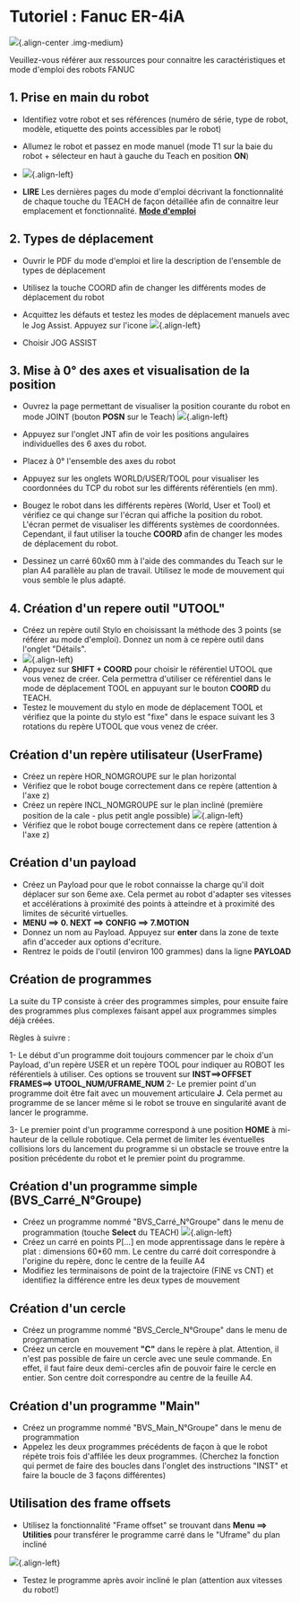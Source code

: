 # Tutoriel : Fanuc ER-4iA

![](./images/tp.bvs.fanuc/EduCell.png){.align-center .img-medium}

Veuillez-vous référer aux ressources pour connaitre les caractéristiques et mode d'emploi des robots FANUC

<!-- INSERER LIEN VERS RESSOURCES FANUC -->

## 1. Prise en main du robot

- Identifiez votre robot et ses références (numéro de série, type de robot, modèle, etiquette des points accessibles par le robot)
  
- Allumez le robot et passez en mode manuel (mode T1 sur la baie du robot + sélecteur en haut à gauche du Teach en position **ON**)

- ![](./images/tp.bvs.fanuc/SelectMode.jpg){.align-left}

- **LIRE** Les dernières pages du mode d'emploi décrivant la fonctionnalité de chaque touche du TEACH de façon détaillée afin de connaitre leur emplacement et fonctionnalité. **[Mode d'emploi](./files/tp.bvs.fanuc/Ressources_Fanuc.pdf)**

## 2. Types de déplacement

- Ouvrir le PDF du mode d'emploi et lire la description de l'ensemble de types de déplacement

- Utilisez la touche COORD afin de changer les différents modes de déplacement du robot

- Acquittez les défauts et testez les modes de déplacement manuels avec le Jog Assist. Appuyez sur l'icone ![](./images/tp.bvs.fanuc/JogAssist.png){.align-left}

- Choisir JOG ASSIST
  
## 3. Mise à 0° des axes et visualisation de la position

- Ouvrez la page permettant de visualiser la position courante du robot en mode JOINT (bouton **POSN** sur le Teach)
  ![](./images/tp.bvs.fanuc/POSN.png){.align-left}

- Appuyez sur l'onglet JNT afin de voir les positions angulaires individuelles des 6 axes du robot.
- Placez à 0° l'ensemble des axes du robot
- Appuyez sur les onglets WORLD/USER/TOOL pour visualiser les coordonnées du TCP du robot sur les différents référentiels (en mm).
- Bougez le robot dans les différents repères (World, User et Tool) et vérifiez ce qui change sur l'écran qui affiche la position du robot. L'écran permet de visualiser les différents systèmes de coordonnées. Cependant, il faut utiliser la touche **COORD** afin de changer les modes de déplacement du robot.
- Dessinez un carré 60x60 mm à l'aide des commandes du Teach sur le plan A4 parallèle au plan de travail. Utilisez le mode de mouvement qui vous semble le plus adapté.

## 4. Création d'un repere outil "UTOOL"

- Créez un repère outil Stylo en choisissant la méthode des 3 points (se référer au mode d'emploi). Donnez un nom à ce repère outil dans l'onglet "Détails".
- ![](./images/tp.bvs.fanuc/MethodeTroisPoints.png){.align-left}
- Appuyez sur **SHIFT + COORD** pour choisir le référentiel UTOOL que vous venez de créer. Cela permettra d'utiliser ce référentiel dans le mode de déplacement TOOL en appuyant sur le bouton **COORD** du TEACH.
- Testez le mouvement du stylo en mode de déplacement TOOL et vérifiez que la pointe du stylo est "fixe" dans le espace suivant les 3 rotations du repère UTOOL que vous venez de créer.
  

## Création d'un repère utilisateur (UserFrame)

- Créez un repère HOR_NOMGROUPE sur le plan horizontal
- Vérifiez que le robot bouge correctement dans ce repère (attention à l'axe z)
- Créez un repère INCL_NOMGROUPE sur le plan incliné (première position de la cale - plus petit angle possible)
  ![](./images/tp.bvs.fanuc/PlateauInclinable.png){.align-left}
- Vérifiez que le robot bouge correctement dans ce repère (attention à l'axe z)

## Création d'un payload

<!-- - Réalisez une calibration à vide de votre payload. Se referer au manuel d'utilisation du robot (en possesion du prof: a rendre à la fin du TP) option non disponible sur nos robots-->

- Créez un Payload pour que le robot connaisse la charge qu'il doit déplacer sur son 6eme axe. Cela permet au robot d'adapter ses vitesses et accélérations à proximité des points à atteindre et à proximité des limites de sécurité virtuelles.
- **MENU ==> 0. NEXT ==> CONFIG ==> 7.MOTION**
- Donnez un nom au Payload. Appuyez sur **enter** dans la zone de texte afin d'acceder aux options d'ecriture.
- Rentrez le poids de l'outil (environ 100 grammes) dans la ligne **PAYLOAD**

## Création de programmes

La suite du TP consiste à créer des programmes simples, pour ensuite faire des programmes plus complexes faisant appel aux programmes simples déjà créées.

Règles à suivre :

1- Le début d'un programme doit toujours commencer par le choix d'un Payload, d'un repère USER et un repère TOOL pour indiquer au ROBOT les référentiels à utiliser. Ces options se trouvent sur **INST==>OFFSET FRAMES==> UTOOL_NUM/UFRAME_NUM**
2- Le premier point d'un programme doit être fait avec un mouvement articulaire **J**. Cela permet au programme de se lancer même si le robot se trouve en singularité avant de lancer le programme.

3- Le premier point d'un programme correspond à une position **HOME** à mi-hauteur de la cellule robotique. Cela permet de limiter les éventuelles collisions lors du lancement du programme si un obstacle se trouve entre la position précédente du robot et le premier point du programme.



## Création d'un programme simple (BVS_Carré_N°Groupe)

- Créez un programme nommé "BVS_Carré_N°Groupe" dans le menu de programmation (touche **Select** du TEACH) ![](./images/tp.bvs.fanuc/ToucheSelect.png){.align-left}
  <!-- AJOUTER chemin de création de programme et chemin de création de points, boucles, etc... -->
- Créez un carré en points P[...] en mode apprentissage dans le repère à plat : dimensions 60*60 mm. Le centre du carré doit correspondre à l'origine du repère, donc le centre de la feuille A4
- Modifiez les terminaisons de point de la trajectoire (FINE vs CNT) et identifiez la différence entre les deux types de mouvement

## Création d'un cercle

- Créez un programme nommé "BVS_Cercle_N°Groupe" dans le menu de programmation
- Créez un cercle en mouvement **"C"** dans le repère à plat. Attention, il n'est pas possible de faire un cercle avec une seule commande. En effet, il faut faire deux demi-cercles afin de pouvoir faire le cercle en entier. Son centre doit correspondre au centre de la feuille A4.

## Création d'un programme "Main"

  - Créez un programme nommé "BVS_Main_N°Groupe" dans le menu de programmation
  - Appelez les deux programmes précédents de façon à que le robot répète trois fois d'affilée les deux programmes. (Cherchez la fonction qui permet de faire des boucles dans l'onglet des instructions "INST" et faire la boucle de 3 façons différentes)

## Utilisation des frame offsets

- Utilisez la fonctionnalité "Frame offset" se trouvant dans **Menu ==> Utilities** pour transférer le programme carré dans le "Uframe" du plan incliné

![](./images/tp.bvs.fanuc/FrameOffset.png){.align-left}

- Testez le programme après avoir incliné le plan (attention aux vitesses du robot!)

<!-- ## Fin TP1: Création d'un escalier avec des Offsets de point

- Créez la figure ci-dessous avec:
  - 1 point d'approche
  - 1 point unique pour les déplacements
  - 1 PR (position register)
  - Des mouvements avec des Offset (se référer au manuel)
-   ![](./images/tp.bvs.fanuc/escalier.png){.align-left} -->

<!-- à detailler -->

 































